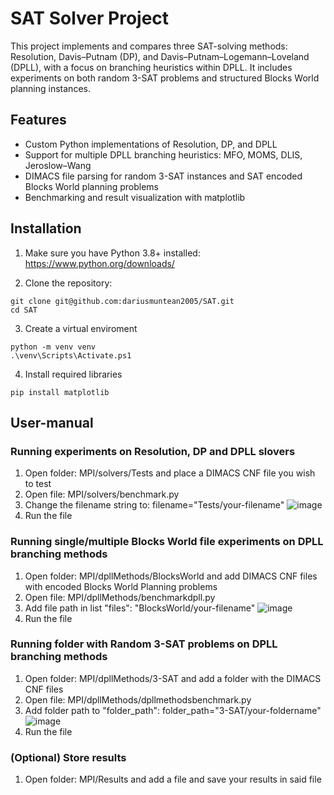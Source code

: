 # SAT Solver Project

This project implements and compares three SAT-solving methods: Resolution, Davis–Putnam (DP), and Davis–Putnam–Logemann–Loveland (DPLL), with a focus on branching heuristics within DPLL. It includes experiments on both random 3-SAT problems and structured Blocks World planning instances.

## Features

- Custom Python implementations of Resolution, DP, and DPLL
- Support for multiple DPLL branching heuristics: MFO, MOMS, DLIS, Jeroslow–Wang
- DIMACS file parsing for random 3-SAT instances and SAT encoded Blocks World planning problems
- Benchmarking and result visualization with matplotlib

  
## Installation

1. Make sure you have Python 3.8+ installed:
   https://www.python.org/downloads/

2. Clone the repository:

```
git clone git@github.com:dariusmuntean2005/SAT.git
cd SAT

```

3. Create a virtual enviroment
```
python -m venv venv
.\venv\Scripts\Activate.ps1
```

4. Install required libraries
```
pip install matplotlib
```

## User-manual
### Running experiments on Resolution, DP and DPLL slovers
1. Open folder: MPI/solvers/Tests and place a DIMACS CNF file you wish to test
2. Open file: MPI/solvers/benchmark.py
3. Change the filename string to: filename="Tests/your-filename"
![image](https://github.com/user-attachments/assets/12c3e59a-3b38-4d52-bc70-b7d4f00d9561)
4. Run the file

   
### Running single/multiple Blocks World file experiments on DPLL branching methods
1. Open folder: MPI/dpllMethods/BlocksWorld and add DIMACS CNF files with encoded Blocks World Planning problems
2. Open file: MPI/dpllMethods/benchmarkdpll.py
3. Add file path in list "files": "BlocksWorld/your-filename"
![image](https://github.com/user-attachments/assets/5340492d-8bb1-41e8-afeb-9f0e91fd3a02)
4. Run the file


### Running folder with Random 3-SAT problems on DPLL branching methods
1. Open folder: MPI/dpllMethods/3-SAT and add a folder with the DIMACS CNF files
2. Open file: MPI/dpllMethods/dpllmethodsbenchmark.py
3. Add folder path to "folder_path": folder_path="3-SAT/your-foldername"
![image](https://github.com/user-attachments/assets/558aa187-6de4-4a75-b355-80470022b80a)
4. Run the file

### (Optional) Store results
1. Open folder: MPI/Results and add a file and save your results in said file
